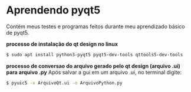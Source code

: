# Aprendendo pyqt5

Contém meus testes e programas feitos durante meu aprendizado básico de pyqt5.

**processo de instalação do qt design no linux**

```bash
$ sudo apt install python3-pyqt5 pyqt5-dev-tools qttools5-dev-tools
```

**processo de conversao do arquivo gerado pelo qt design (arquivo .ui) para arquivo .py**
Após salvar a gui em um arquivo .ui, no terminal digite:
```bash
$ pyuic5 -x ArquivoQt.ui -o ArquivoPython.py
```

